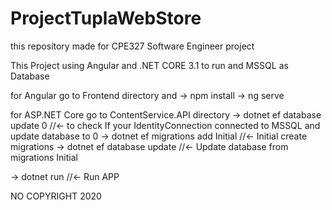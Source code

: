 # ProjectTuplaWebStore
this repository made for CPE327 Software Engineer project

This Project using
Angular and .NET CORE 3.1 to run
and MSSQL as Database

for Angular go to Frontend directory and
-> npm install
-> ng serve

for ASP.NET Core go to ContentService.API directory
-> dotnet ef database update 0  //<- to check If your IdentityConnection connected to MSSQL and update database to 0
-> dotnet ef migrations add Initial //<- Initial create migrations
-> dotnet ef database update //<- Update database from migrations Initial

-> dotnet run  //<- Run APP

NO COPYRIGHT 2020
